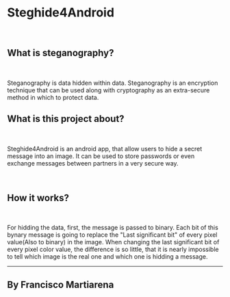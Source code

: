 # Steghide4Android

<br/>

## What is steganography?

<br/>

Steganography is data hidden within data.
Steganography is an encryption technique that can be used along with cryptography as an extra-secure method in which to protect data.

## What is this project about?

<br/>

Steghide4Android is an android app, that allow users to hide a secret message into an image. It can be used to store passwords or even exchange messages between partners in a very secure way.

<br/>

## How it works?

<br/>

For hidding the data, first, the message is passed to binary. Each bit of this bynary message is going to replace the "Last significant bit" of every pixel value(Also to binary) in the image. When changing the last significant bit of every pixel color value, the difference is so little, that it is nearly impossible to tell which image is the real one and which one is hidding a message.

---
By Francisco Martiarena
---
